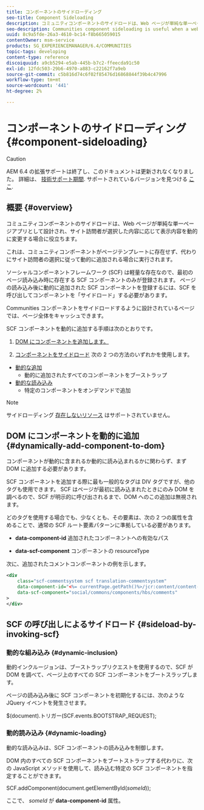 ```yaml
---
title: コンポーネントのサイドローディング
seo-title: Component Sideloading
description: コミュニティコンポーネントのサイドロードは、Web ページが単純な単一ページアプリとして設計され、サイト訪問者が選択した内容に応じて表示内容を動的に変更する場合に役立ちます
seo-description: Communities component sideloading is useful when a web page is designed as a simple, single page app that dynamically alters what is displayed depending on what is selected by the site visitor
uuid: 8c9a5fde-26a3-4610-bc14-f8b665059015
contentOwner: msm-service
products: SG_EXPERIENCEMANAGER/6.4/COMMUNITIES
topic-tags: developing
content-type: reference
discoiquuid: a9cb5294-e5ab-445b-b7c2-ffeecda91c50
exl-id: 12fdc503-29b6-4970-a883-c22162f7a9eb
source-git-commit: c5b816d74c6f02f85476d16868844f39b4c47996
workflow-type: tm+mt
source-wordcount: '441'
ht-degree: 2%

---
```


# コンポーネントのサイドローディング {#component-sideloading}

>[!CAUTION]
>
>AEM 6.4 の拡張サポートは終了し、このドキュメントは更新されなくなりました。 詳細は、 [技術サポート期間](https://helpx.adobe.com/jp/support/programs/eol-matrix.html). サポートされているバージョンを見つける [ここ](https://experienceleague.adobe.com/docs/?lang=ja).

## 概要 {#overview}

コミュニティコンポーネントのサイドロードは、Web ページが単純な単一ページアプリとして設計され、サイト訪問者が選択した内容に応じて表示内容を動的に変更する場合に役立ちます。

これは、コミュニティコンポーネントがページテンプレートに存在せず、代わりにサイト訪問者の選択に従って動的に追加される場合に実行されます。

ソーシャルコンポーネントフレームワーク (SCF) は軽量な存在なので、最初のページ読み込み時に存在する SCF コンポーネントのみが登録されます。 ページの読み込み後に動的に追加された SCF コンポーネントを登録するには、SCF を呼び出してコンポーネントを「サイドロード」する必要があります。

Communities コンポーネントをサイドロードするように設計されているページでは、ページ全体をキャッシュできます。

SCF コンポーネントを動的に追加する手順は次のとおりです。

1. [DOM にコンポーネントを追加します。](#dynamically-add-component-to-dom)

1. [コンポーネントをサイドロード](#sideload-by-invoking-scf) 次の 2 つの方法のいずれかを使用します。

* [動的な追加](#dynamic-inclusion)
   * 動的に追加されたすべてのコンポーネントをブーストラップ
* [動的な読み込み](#dynamic-loading)
   * 特定のコンポーネントをオンデマンドで追加

>[!NOTE]
>
>サイドローディング [存在しないリソース](scf.md#add-or-include-a-communities-component) はサポートされていません。

## DOM にコンポーネントを動的に追加 {#dynamically-add-component-to-dom}

コンポーネントが動的に含まれるか動的に読み込まれるかに関わらず、まず DOM に追加する必要があります。

SCF コンポーネントを追加する際に最も一般的なタグは DIV タグですが、他のタグも使用できます。 SCF はページが最初に読み込まれたときにのみ DOM を調べるので、SCF が明示的に呼び出されるまで、DOM へのこの追加は無視されます。

どのタグを使用する場合でも、少なくとも、その要素は、次の 2 つの属性を含めることで、通常の SCF ルート要素パターンに準拠している必要があります。

* **data-component-id**
追加されたコンポーネントへの有効なパス

* **data-scf-component**
コンポーネントの resourceType

次に、追加されたコメントコンポーネントの例を示します。

```xml
<div
    class="scf-commentsystem scf translation-commentsystem" 
    data-component-id="<%= currentPage.getPath()%>/jcr:content/content-left/comments"
    data-scf-component="social/commons/components/hbs/comments"
>
</div>
```

## SCF の呼び出しによるサイドロード {#sideload-by-invoking-scf}

### 動的な組み込み {#dynamic-inclusion}

動的インクルージョンは、ブーストラップリクエストを使用するので、SCF が DOM を調べて、ページ上のすべての SCF コンポーネントをブートスラップします。

ページの読み込み後に SCF コンポーネントを初期化するには、次のような JQuery イベントを発生させます。

$(document).トリガー(SCF.events.BOOTSTRAP_REQUEST);

### 動的読み込み {#dynamic-loading}

動的な読み込みは、SCF コンポーネントの読み込みを制御します。

DOM 内のすべての SCF コンポーネントをブートストラップする代わりに、次の JavaScript メソッドを使用して、読み込む特定の SCF コンポーネントを指定することができます。

SCF.addComponent(document.getElementById(*someId*));

ここで、 *someId* が **data-component-id** 属性。
